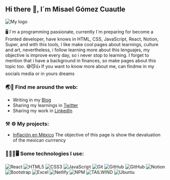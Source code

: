 ## Hi there 👋, I´m Misael Gómez Cuautle
![My logo](https://misael-gmez-cuautle.super.site/_next/image?url=https%3A%2F%2Fsuper-static-assets.s3.amazonaws.com%2F8740269a-ab5e-4df9-a57d-162483db27cc%2Fuploads%2Flogo%2Fd39620ae-91eb-4ea6-a3be-a601b202e278.jpg&w=1920&q=80)

🖥 I´m a programming passionate, currently I´m preparing for become a Fronted developer, 
have knows in HTML, CSS, JavaScript, React, Notion, Super, and with this tools,
I like make cool pages about learnings, culture and art, nevertheless, i follow learning more about this lenguajes,
my objective is improve every day, so i never stop to learning.
I forget to mention that i have a background in finances, so make pages about this topic too. 😅😼👍
If you want to know more about me, can findme in my socials media or in yours dreams

### 🌏🔭  Find me  around the web:
* Writing in my [Blog](https://misael-gmez-cuautle.super.site/)
* Sharing my learnings in [Twitter](https://twitter.com/MisaelG51069440)
* Sharing my work in [LinkedIn](https://www.linkedin.com/in/misael-g%C3%B3mez-cuautle-5976491b9/)

### ⚒ ⚙  My projects:
* [Inflación en México](https://misael-gc.github.io/Inflacion-mx.github.io/)
The objective of this page is show the devaluation of the mexican currrency 

### 🤖🚀📱🖥️ Some  technologies I use:
![React](https://img.shields.io/badge/React-20232A?style=for-the-badge&logo=react&logoColor=61DAFB)
![HTML5](https://img.shields.io/badge/HTML5-E34F26?style=for-the-badge&logo=html5&logoColor=white)
![CSS3](https://img.shields.io/badge/CSS3-1572B6?style=for-the-badge&logo=css3&logoColor=white)
![JavaScript](https://img.shields.io/badge/JavaScript-323330?style=for-the-badge&logo=javascript&logoColor=F7DF1E)
![Git](https://img.shields.io/badge/GIT-E44C30?style=for-the-badge&logo=git&logoColor=white)
![GitHub](https://img.shields.io/badge/GitHub%20Pages-222222?style=for-the-badge&logo=GitHub%20Pages&logoColor=white)
![GitHub](https://img.shields.io/badge/GitHub-100000?style=for-the-badge&logo=github&logoColor=white)
![Notion](https://img.shields.io/badge/Notion-000000?style=for-the-badge&logo=notion&logoColor=white)
![Bootstrap](https://img.shields.io/badge/Bootstrap-563D7C?style=for-the-badge&logo=bootstrap&logoColor=white)
![Excel](https://img.shields.io/badge/Microsoft_Excel-217346?style=for-the-badge&logo=microsoft-excel&logoColor=white)
![Netlify](https://img.shields.io/badge/Netlify-00C7B7?style=for-the-badge&logo=netlify&logoColor=white)
![NPM](https://img.shields.io/badge/npm-CB3837?style=for-the-badge&logo=npm&logoColor=white)
![TAILWIND](https://img.shields.io/badge/Tailwind_CSS-38B2AC?style=for-the-badge&logo=tailwind-css&logoColor=white)
![Ubuntu](https://img.shields.io/badge/Ubuntu-E95420?style=for-the-badge&logo=ubuntu&logoColor=white)



<!--
**Misael-GC/Misael-GC** is a ✨ _special_ ✨ repository because its `README.md` (this file) appears on your GitHub profile.

Here are some ideas to get you started:

- 🔭 I’m currently working on ...
- 🌱 I’m currently learning ...
- 👯 I’m looking to collaborate on ...
- 🤔 I’m looking for help with ...
- 💬 Ask me about ...
- 📫 How to reach me: ...
- 😄 Pronouns: ...
- ⚡ Fun fact: ...
-->

